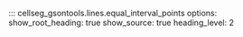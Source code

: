 ::: cellseg_gsontools.lines.equal_interval_points
    options:
      show_root_heading: true
      show_source: true
      heading_level: 2
